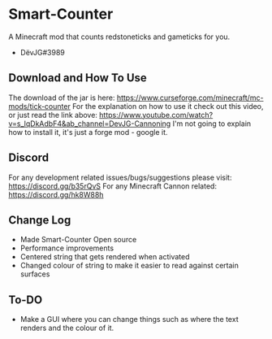 # Smart-Counter
A Minecraft mod that counts redstoneticks and gameticks for you.
  - DëvJG#3989

## Download and How To Use
The download of the jar is here: https://www.curseforge.com/minecraft/mc-mods/tick-counter
For the explanation on how to use it check out this video, or just read the link above: https://www.youtube.com/watch?v=s_lqDkAdbF4&ab_channel=DevJG-Cannoning
I'm not going to explain how to install it, it's just a forge mod - google it.

## Discord
For any development related issues/bugs/suggestions please visit: https://discord.gg/b35rQvS
For any Minecraft Cannon related: https://discord.gg/hk8W88h

## Change Log
  - Made Smart-Counter Open source
  - Performance improvements
  - Centered string that gets rendered when activated
  - Changed colour of string to make it easier to read against certain surfaces

## To-DO
  - Make a GUI where you can change things such as where the text renders and the colour of it.
